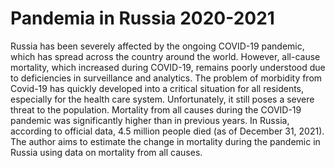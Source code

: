 # Pandemia in Russia 2020-2021
Russia has been severely affected by the ongoing COVID-19 pandemic, which has spread across the country around the world. However, all-cause mortality, which increased during COVID-19, remains poorly understood due to deficiencies in surveillance and analytics. The problem of morbidity from Covid-19 has quickly developed into a critical situation for all residents, especially for the health care system. Unfortunately, it still poses a severe threat to the population. Mortality from all causes during the COVID-19 pandemic was significantly higher than in previous years. In Russia, according to official data, 4.5 million people died (as of December 31, 2021). The author aims to estimate the change in mortality during the pandemic in Russia using data on mortality from all causes.
